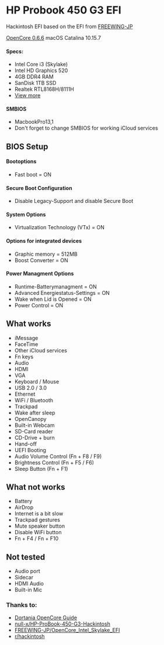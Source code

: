 # HP Probook 450 G3 EFI
Hackintosh EFI based on the EFI from [FREEWING-JP](https://github.com/FREEWING-JP)

[OpenCore 0.6.6](https://github.com/acidanthera/opencorepkg)
macOS Catalina 10.15.7

#### Specs:
 - Intel Core i3 (Skylake)
 - Intel HD Graphics 520
 - 4GB DDR4 RAM
 - SanDisk 1TB SSD
 - Realtek RTL8168H/8111H
 - [View more](https://support.hp.com/us-en/document/c04850296/?openCLC=true)

#### SMBIOS
 - MacbookPro13,1
 - Don't forget to change SMBIOS for working iCloud services

## BIOS Setup
#### Bootoptions
 - Fast boot = ON
#### Secure Boot Configuration
 - Disable Legacy-Support and disable Secure Boot
#### System Options
 - Virtualization Technology (VTx) = ON
#### Options for integrated devices
 - Graphic memory = 512MB
 - Boost Converter = ON
#### Power Managment Options 
 - Runtime-Batterymanagment = ON
 - Advanced Energiestatus-Settings = ON
 - Wake when Lid is Opened = ON
 - Power Control = ON

## What works
- iMessage
- FaceTime
- Other iCloud services
- Fn keys
- Audio
- HDMI
- VGA
- Keyboard / Mouse
- USB 2.0 / 3.0
- Ethernet
- WiFi / Bluetooth
- Trackpad
- Wake after sleep
- OpenCanopy
- Built-in Webcam
- SD-Card reader
- CD-Drive + burn
- Hand-off
- UEFI Booting
- Audio Volume Control (Fn + F8 / F9)
- Brightness Control (Fn + F5 / F6)
- Sleep Button (Fn + F1)

## What not works
 - Battery
 - AirDrop
 - Internet is a bit slow
 - Trackpad gestures
 - Mute speaker button
 - Disable WiFi button
 - Fn + F4 / Fn + F10

## Not tested
 - Audio port
 - Sidecar
 - HDMI Audio
 - Built-in Mic

### Thanks to:
 - [Dortania OpenCore Guide](https://dortania.github.io/OpenCore-Install-Guide)
 - [null-x/HP-ProBook-450-G3-Hackintosh](https://github.com/null-x/HP-ProBook-450-G3-Hackintosh)
 - [FREEWING-JP/OpenCore_Intel_Skylake_EFI](https://github.com/FREEWING-JP/OpenCore_Intel_Skylake_EFI)
 - [r/hackintosh](https://reddit.com/r/hackintosh)
